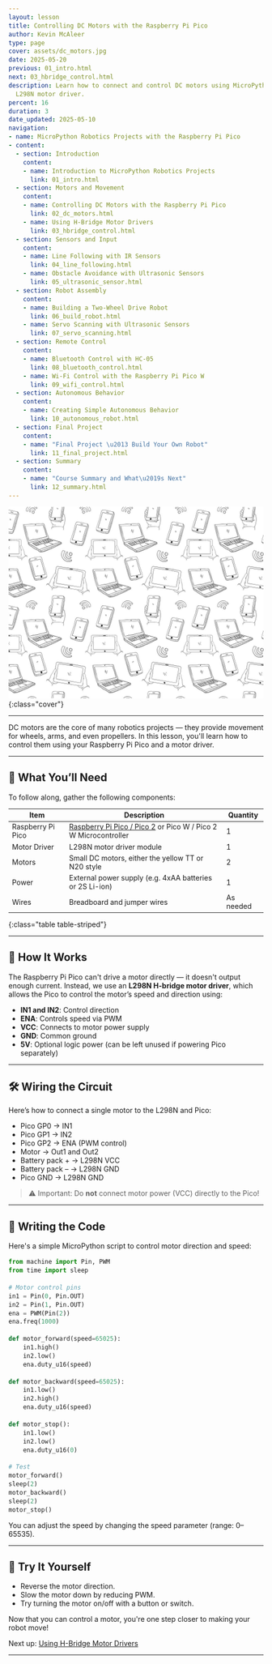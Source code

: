 ```yaml
---
layout: lesson
title: Controlling DC Motors with the Raspberry Pi Pico
author: Kevin McAleer
type: page
cover: assets/dc_motors.jpg
date: 2025-05-20
previous: 01_intro.html
next: 03_hbridge_control.html
description: Learn how to connect and control DC motors using MicroPython and the
  L298N motor driver.
percent: 16
duration: 3
date_updated: 2025-05-10
navigation:
- name: MicroPython Robotics Projects with the Raspberry Pi Pico
- content:
  - section: Introduction
    content:
    - name: Introduction to MicroPython Robotics Projects
      link: 01_intro.html
  - section: Motors and Movement
    content:
    - name: Controlling DC Motors with the Raspberry Pi Pico
      link: 02_dc_motors.html
    - name: Using H-Bridge Motor Drivers
      link: 03_hbridge_control.html
  - section: Sensors and Input
    content:
    - name: Line Following with IR Sensors
      link: 04_line_following.html
    - name: Obstacle Avoidance with Ultrasonic Sensors
      link: 05_ultrasonic_sensor.html
  - section: Robot Assembly
    content:
    - name: Building a Two-Wheel Drive Robot
      link: 06_build_robot.html
    - name: Servo Scanning with Ultrasonic Sensors
      link: 07_servo_scanning.html
  - section: Remote Control
    content:
    - name: Bluetooth Control with HC-05
      link: 08_bluetooth_control.html
    - name: Wi-Fi Control with the Raspberry Pi Pico W
      link: 09_wifi_control.html
  - section: Autonomous Behavior
    content:
    - name: Creating Simple Autonomous Behavior
      link: 10_autonomous_robot.html
  - section: Final Project
    content:
    - name: "Final Project \u2013 Build Your Own Robot"
      link: 11_final_project.html
  - section: Summary
    content:
    - name: "Course Summary and What\u2019s Next"
      link: 12_summary.html
---
```



![Cover](assets/01.jpg){:class="cover"}

---

DC motors are the core of many robotics projects — they provide movement for wheels, arms, and even propellers. In this lesson, you'll learn how to control them using your Raspberry Pi Pico and a motor driver.

---

## 🔌 What You’ll Need

To follow along, gather the following components:

Item              | Description                                                                                                                | Quantity
------------------|----------------------------------------------------------------------------------------------------------------------------|----------
Raspberry Pi Pico | [Raspberry Pi Pico / Pico 2](https://www.raspberrypi.com/products/raspberry-pi-pico/) or Pico W / Pico 2 W Microcontroller | 1
Motor Driver      | L298N motor driver module                                                                                                  | 1
Motors            | Small DC motors, either the yellow TT or N20 style                                                                         | 2
Power             | External power supply (e.g. 4xAA batteries or 2S Li-ion)                                                                   | 1
Wires             | Breadboard and jumper wires                                                                                                | As needed
{:class="table table-striped"}

---

## 🧠 How It Works

The Raspberry Pi Pico can't drive a motor directly — it doesn't output enough current. Instead, we use an **L298N H-bridge motor driver**, which allows the Pico to control the motor’s speed and direction using:

- **IN1 and IN2**: Control direction
- **ENA**: Controls speed via PWM
- **VCC**: Connects to motor power supply
- **GND**: Common ground
- **5V**: Optional logic power (can be left unused if powering Pico separately)

---

## 🛠️ Wiring the Circuit

Here’s how to connect a single motor to the L298N and Pico:

- Pico GP0 → IN1  
- Pico GP1 → IN2  
- Pico GP2 → ENA (PWM control)  
- Motor → Out1 and Out2  
- Battery pack + → L298N VCC  
- Battery pack – → L298N GND  
- Pico GND → L298N GND  

> ⚠️ Important: Do **not** connect motor power (VCC) directly to the Pico!

---

## 🧪 Writing the Code

Here's a simple MicroPython script to control motor direction and speed:

```python
from machine import Pin, PWM
from time import sleep

# Motor control pins
in1 = Pin(0, Pin.OUT)
in2 = Pin(1, Pin.OUT)
ena = PWM(Pin(2))
ena.freq(1000)

def motor_forward(speed=65025):
    in1.high()
    in2.low()
    ena.duty_u16(speed)

def motor_backward(speed=65025):
    in1.low()
    in2.high()
    ena.duty_u16(speed)

def motor_stop():
    in1.low()
    in2.low()
    ena.duty_u16(0)

# Test
motor_forward()
sleep(2)
motor_backward()
sleep(2)
motor_stop()
```

You can adjust the speed by changing the speed parameter (range: 0–65535).

---

## 🧩 Try It Yourself

* Reverse the motor direction.
* Slow the motor down by reducing PWM.
* Try turning the motor on/off with a button or switch.

Now that you can control a motor, you're one step closer to making your robot move!

Next up: [Using H-Bridge Motor Drivers](03_hbridge_control)

---
